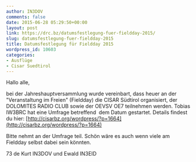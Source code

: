 ```yaml
---
author: IN3DOV
comments: false
date: 2015-06-28 05:29:50+00:00
layout: post
link: https://drc.bz/datumsfestlegung-fuer-fieldday-2015/
slug: datumsfestlegung-fuer-fieldday-2015
title: Datumsfestlegung für Fieldday 2015
wordpress_id: 10603
categories:
- Ausflüge
- Cisar Suedtirol
---
```


Hallo alle,

bei der Jahreshauptversammlung wurde vereinbart, dass heuer an der "Veranstaltung im Freien" (Fieldday) die CISAR Südtirol organisiert, der DOLOMITES RADIO CLUB sowie der OEVSV OE7 teilnehmen werden. Tobias IW3BRC hat eine Umfrage betreffend  dem Datum gestartet. Details findest du hier: [http://cisarbz.org/wordpress/?p=1664](http://cisarbz.org/wordpress/?p=1664)

Bitte nehmt an der Umfrage teil. Schön wäre es auch wenn viele am Fieldday selbst dabei sein könnten.

73 de Kurt IN3DOV und Ewald IN3EID





